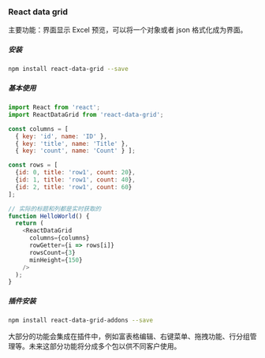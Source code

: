 ### React data grid

主要功能：界面显示 Excel 预览，可以将一个对象或者 json 格式化成为界面。

##### 安装

~~~bash
npm install react-data-grid --save
~~~

##### 基本使用

~~~js
import React from 'react';
import ReactDataGrid from 'react-data-grid';

const columns = [
  { key: 'id', name: 'ID' },
  { key: 'title', name: 'Title' },
  { key: 'count', name: 'Count' } ];

const rows = [
  {id: 0, title: 'row1', count: 20},
  {id: 1, title: 'row1', count: 40},
  {id: 2, title: 'row1', count: 60}
];

// 实际的标题和列都是实时获取的
function HelloWorld() {
  return (
    <ReactDataGrid
      columns={columns}
      rowGetter={i => rows[i]}
      rowsCount={3}
      minHeight={150}
    />
  );
}
~~~

##### 插件安装

~~~bash
npm install react-data-grid-addons --save
~~~

大部分的功能会集成在插件中，例如富表格编辑、右键菜单、拖拽功能、行分组管理等。未来这部分功能将分成多个包以供不同客户使用。